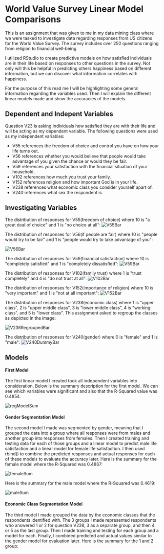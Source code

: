 # World Value Survey Linear Model Comparisons
This is an assignment that was given to me in my data mining class where we were tasked to investigate data regarding responses from US citizens for the World Value Survey. The survey includes over 250 questions ranging from religion to financial well-being.

I utilized RStudio to create predictive models on how satisfied individuals are in their life based on responses to other questions in the survey. Not only will this be helpful in predicting others happiness based on different information, but we can discover what information correlates with happiness.

For the purpose of this read me I will be highlighting some general information regarding the variables used. Then I will explain the different linear models made and show the accuracies of the models.

## Dependent and Indepent Variables 
Question V23 is asking individuals how satisfied they are with their life and will be acting as my dependent variable. The following questions were used as my independent variables:
- V55 references the freedom of choice and control you have on how your life turns out.
- V56 references whether you would believe that people would take advantage of you given the chance or would they be fair.
- V59 references your satisfaction with the financial situation of your household.
- V102 references how much you trust your family.
- V152 references religion and how important God is in your life.
- V238 references what economic class you consider yourself apart of.
- V240 references what sex the respondent is.

## Investigating Variables
The distribution of responses for V55(freedom of choice) where 10 is "a great deal of choice" and 1 is "no choice at all":
![V55Bar](Images/V55Bar.png)

The distribution of responses for V56(if people are fair) where 10 is "people would try to be fair" and 1 is "people would try to take advantage of you":

![V56Bar](Images/V56Bar.png)

The distribution of responses for V59(financial satisfaction) where 10 is "completely satisfied" and 1 is "completely dissatisfied":
![V59Bar](Images/V59Bar.png)

The distribution of responses for V102(family trust) where 1 is "trust completely" and 4 is "do not trust at all":
![V102Bar](Images/V102Bar.png)

The distribution of responses for V152(importance of religion) where 10 is "very important" and 1 is "not at all important":
![V152Bar](Images/V152Bar.png)

The distribution of responses for V238(economic class) where 1 is "upper class", 2 is "upper middle class", 3 is "lower middle class", 4 is "working class", and 5 is "lower class". This assignment asked to regroup the classes as depicted in the image:

![V238RegroupedBar](Images/V238RegroupedBar.png)

The distribution of responses for V240(gender) where 0 is "female" and 1 is "male":
![V240DummyBar](Images/V240DummyBar.png)

## Models
#### First Model
The first linear model I created took all independent variables into consideration. Below is the summary description for the first model. We can see which variables were significant and also that the R-Squared value was 0.4854.

![regModelSum](Images/regModelSum.png)

#### Gender Segmentation Model
The second model I made was segmented by gender, meaning that I grouped the data into a group where all responses were from males and another group into responses from females. Then I created training and testing data for each of those groups and a linear model to predict male life satisfaction and a linear model for female life satisfaction. I then used rbind() to combine the predicted responses and actual responses for each of these models to evaluate the accuracy later. Here is the summary for the female model where the R-Squared was 0.4867:

![femaleSum](Images/femaleSum.png)

Here is the summary for the male model where the R-Squared was 0.4619:

![maleSum](Images/maleSum.png)

#### Economic Class Segmentation Model
The third model I made grouped the data by the economic classes that the respondents identified with. The 3 groups I made represented respondents who answered 1 or 2 for question V238, 3 as a separate group, and then 4 or 5 as the last group. Then I made training and testing for each group and a model for each. Finally, I combined predicted and actual values similar to the gender model for evaluation later. Here is the summary for the 1 and 2 group:


